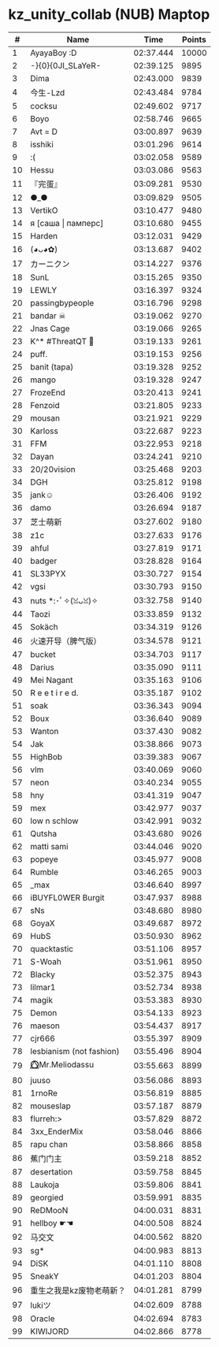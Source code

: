 # kz_unity_collab (NUB) Maptop

|  # | Name | Time | Points |
|-------------- | -------------- | -------------- | -------------- | 
| 1 | AyayaBoy :D | 02:37.444 | 10000 | 
| 2 | -}{0}{0JI_SLaYeR- | 02:39.125 | 9895 | 
| 3 | Dima | 02:43.000 | 9839 | 
| 4 | 今生-Lzd | 02:43.484 | 9784 | 
| 5 | cocksu | 02:49.602 | 9717 | 
| 6 | Boyo | 02:58.746 | 9665 | 
| 7 | Avt = D | 03:00.897 | 9639 | 
| 8 | isshiki | 03:01.296 | 9614 | 
| 9 | :( | 03:02.058 | 9589 | 
| 10 | Hessu | 03:03.086 | 9563 | 
| 11 | 『完蛋』 | 03:09.281 | 9530 | 
| 12 | ●_● | 03:09.829 | 9505 | 
| 13 | VertikO | 03:10.477 | 9480 | 
| 14 | я [саша \| памперс] | 03:10.680 | 9455 | 
| 15 | Harden | 03:12.031 | 9429 | 
| 16 | (◕ᴗ◕✿) | 03:13.687 | 9402 | 
| 17 | カーニクン | 03:14.227 | 9376 | 
| 18 | SunL | 03:15.265 | 9350 | 
| 19 | LEWLY | 03:16.397 | 9324 | 
| 20 | passingbypeople | 03:16.796 | 9298 | 
| 21 | bandar ☠ | 03:19.062 | 9270 | 
| 22 | Jnas Cage | 03:19.066 | 9265 | 
| 23 | K^* #ThreatQT 🥓 | 03:19.133 | 9261 | 
| 24 | puff. | 03:19.153 | 9256 | 
| 25 | banit (tapa) | 03:19.328 | 9252 | 
| 26 | mango | 03:19.328 | 9247 | 
| 27 | FrozeEnd | 03:20.413 | 9241 | 
| 28 | Fenzoid | 03:21.805 | 9233 | 
| 29 | mousan | 03:21.921 | 9229 | 
| 30 | Karloss | 03:22.687 | 9223 | 
| 31 | FFM | 03:22.953 | 9218 | 
| 32 | Dayan | 03:24.241 | 9210 | 
| 33 | 20/20vision | 03:25.468 | 9203 | 
| 34 | DGH | 03:25.812 | 9198 | 
| 35 | jank☺ | 03:26.406 | 9192 | 
| 36 | damo | 03:26.694 | 9187 | 
| 37 | 芝士萌新 | 03:27.602 | 9180 | 
| 38 | z1c | 03:27.633 | 9176 | 
| 39 | ahful | 03:27.819 | 9171 | 
| 40 | badger | 03:28.828 | 9164 | 
| 41 | SL33PYX | 03:30.727 | 9154 | 
| 42 | vgsi | 03:30.793 | 9150 | 
| 43 | nuts *:･ﾟ✧(ꈍᴗꈍ)✧ | 03:32.758 | 9140 | 
| 44 | Taozi | 03:33.859 | 9132 | 
| 45 | Sokäch | 03:34.319 | 9126 | 
| 46 | 火速开导（脾气版） | 03:34.578 | 9121 | 
| 47 | bucket | 03:34.703 | 9117 | 
| 48 | Darius | 03:35.090 | 9111 | 
| 49 | Mei Nagant | 03:35.163 | 9106 | 
| 50 | R e e t i r e d. | 03:35.187 | 9102 | 
| 51 | soak | 03:36.343 | 9094 | 
| 52 | Boux | 03:36.640 | 9089 | 
| 53 | Wanton | 03:37.430 | 9082 | 
| 54 | Jak | 03:38.866 | 9073 | 
| 55 | HighBob | 03:39.383 | 9067 | 
| 56 | vlm | 03:40.069 | 9060 | 
| 57 | neon | 03:40.234 | 9055 | 
| 58 | hny | 03:41.319 | 9047 | 
| 59 | mex | 03:42.977 | 9037 | 
| 60 | low n schlow | 03:42.991 | 9032 | 
| 61 | Qutsha | 03:43.680 | 9026 | 
| 62 | matti sami | 03:44.046 | 9020 | 
| 63 | popeye | 03:45.977 | 9008 | 
| 64 | Rumble | 03:46.265 | 9003 | 
| 65 | _max | 03:46.640 | 8997 | 
| 66 | iBUYFL0WER Burgit | 03:47.937 | 8988 | 
| 67 | sNs | 03:48.680 | 8980 | 
| 68 | GoyaX | 03:49.687 | 8972 | 
| 69 | HubS | 03:50.930 | 8962 | 
| 70 | quacktastic | 03:51.106 | 8957 | 
| 71 | S-Woah | 03:51.961 | 8950 | 
| 72 | Blacky | 03:52.375 | 8943 | 
| 73 | lilmar1 | 03:52.734 | 8938 | 
| 74 | magik | 03:53.383 | 8930 | 
| 75 | Demon | 03:54.133 | 8923 | 
| 76 | maeson | 03:54.437 | 8917 | 
| 77 | cjr666 | 03:55.397 | 8909 | 
| 78 | lesbianism (not fashion) | 03:55.496 | 8904 | 
| 79 | ⭕⃤Mr.Meliodassu | 03:55.663 | 8899 | 
| 80 | juuso | 03:56.086 | 8893 | 
| 81 | 1rnoRe | 03:56.819 | 8885 | 
| 82 | mouseslap | 03:57.187 | 8879 | 
| 83 | flurreh:> | 03:57.829 | 8872 | 
| 84 | 3xx_EnderMix | 03:58.046 | 8866 | 
| 85 | rapu chan | 03:58.866 | 8858 | 
| 86 | 蕉门门主 | 03:59.218 | 8852 | 
| 87 | desertation | 03:59.758 | 8845 | 
| 88 | Laukoja | 03:59.806 | 8841 | 
| 89 | georgied | 03:59.991 | 8835 | 
| 90 | ReDMooN | 04:00.031 | 8831 | 
| 91 | hellboy ☛☚ | 04:00.508 | 8824 | 
| 92 | 马交文 | 04:00.562 | 8820 | 
| 93 | sg* | 04:00.983 | 8813 | 
| 94 | DiSK | 04:01.110 | 8808 | 
| 95 | SneakY | 04:01.203 | 8804 | 
| 96 | 重生之我是kz废物老萌新？ | 04:01.281 | 8799 | 
| 97 | lukiツ | 04:02.609 | 8788 | 
| 98 | Oracle | 04:02.694 | 8783 | 
| 99 | KIWIJORD | 04:02.866 | 8778 | 

